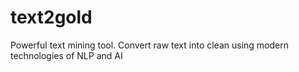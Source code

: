 # text2gold
Powerful text mining tool. Convert raw text into clean using modern technologies of NLP and AI
